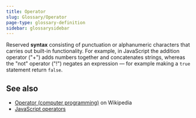 ```yaml
---
title: Operator
slug: Glossary/Operator
page-type: glossary-definition
sidebar: glossarysidebar
---
```


Reserved **syntax** consisting of punctuation or alphanumeric characters that carries out built-in functionality. For example, in JavaScript the addition operator ("+") adds numbers together and concatenates strings, whereas the "not" operator ("!") negates an expression — for example making a `true` statement return `false`.

## See also

- [Operator (computer programming)](<https://en.wikipedia.org/wiki/Operator_(computer_programming)>) on Wikipedia
- [JavaScript operators](/en-US/docs/Web/JavaScript/Reference/Operators)
